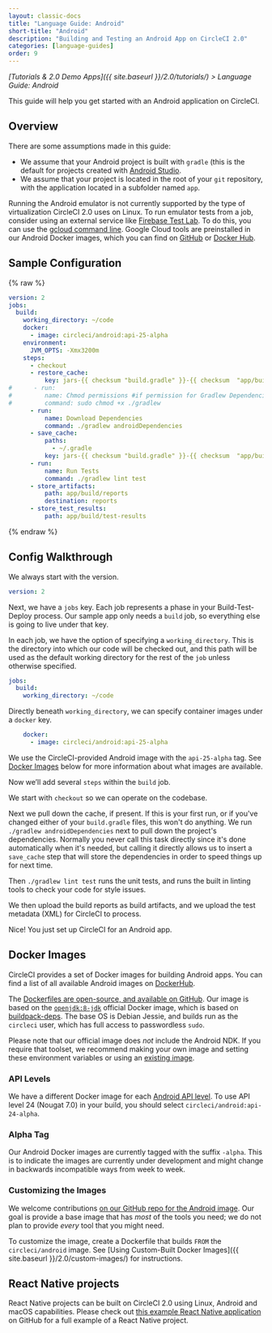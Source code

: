 ```yaml
---
layout: classic-docs
title: "Language Guide: Android"
short-title: "Android"
description: "Building and Testing an Android App on CircleCI 2.0"
categories: [language-guides]
order: 9
---
```


*[Tutorials & 2.0 Demo Apps]({{ site.baseurl }}/2.0/tutorials/) > Language Guide: Android*

This guide will help you get started with an Android application on CircleCI.

## Overview

There are some assumptions made in this guide:

- We assume that your Android project is built with `gradle` (this is the default for projects created with [Android Studio](https://developer.android.com/studio).
- We assume that your project is located in the root of your `git` repository, with the application located in a subfolder named `app`.

Running the Android emulator is not currently supported by the type of virtualization CircleCI 2.0 uses on Linux. To run emulator tests from a job, consider using an external service like [Firebase Test Lab](https://firebase.google.com/docs/test-lab). To do this, you can use the [gcloud command line](https://firebase.google.com/docs/test-lab/command-line). Google Cloud tools are preinstalled in our Android Docker images, which you can find on [GitHub](https://github.com/CircleCI-Public/circleci-dockerfiles/tree/master/android/images) or [Docker Hub](https://hub.docker.com/r/circleci/android/tags).


## Sample Configuration

{% raw %}
```YAML
version: 2
jobs:
  build:
    working_directory: ~/code
    docker:
      - image: circleci/android:api-25-alpha
    environment:
      JVM_OPTS: -Xmx3200m
    steps:
      - checkout
      - restore_cache:
          key: jars-{{ checksum "build.gradle" }}-{{ checksum  "app/build.gradle" }}
#      - run:
#         name: Chmod permissions #if permission for Gradlew Dependencies fail, use this. 
#         command: sudo chmod +x ./gradlew
      - run:
          name: Download Dependencies
          command: ./gradlew androidDependencies
      - save_cache:
          paths:
            - ~/.gradle
          key: jars-{{ checksum "build.gradle" }}-{{ checksum  "app/build.gradle" }}
      - run:
          name: Run Tests
          command: ./gradlew lint test
      - store_artifacts:
          path: app/build/reports
          destination: reports
      - store_test_results:
          path: app/build/test-results

```
{% endraw %}

## Config Walkthrough

We always start with the version.

```YAML
version: 2
```

Next, we have a `jobs` key. Each job represents a phase in your Build-Test-Deploy process. Our sample app only needs a `build` job, so everything else is going to live under that key.

In each job, we have the option of specifying a `working_directory`. This is the directory into which our code will be checked out, and this path will be used as the default working directory for the rest of the `job` unless otherwise specified.

```YAML
jobs:
  build:
    working_directory: ~/code
```

Directly beneath `working_directory`, we can specify container images under a `docker` key.

```YAML
    docker:
      - image: circleci/android:api-25-alpha
```

We use the CircleCI-provided Android image with the `api-25-alpha` tag. See [Docker Images](#docker-images) below for more information about what images are available.

Now we’ll add several `steps` within the `build` job.

We start with `checkout` so we can operate on the codebase.

Next we pull down the cache, if present. If this is your first run, or if you've changed either of your `build.gradle` files, this won't do anything. We run `./gradlew androidDependencies` next to pull down the project's dependencies. Normally you never call this task directly since it's done automatically when it's needed, but calling it directly allows us to insert a `save_cache` step that will store the dependencies in order to speed things up for next time.

Then `./gradlew lint test` runs the unit tests, and runs the built in linting tools to check your code for style issues.

We then upload the build reports as build artifacts, and we upload the test metadata (XML) for CircleCI to process.

Nice! You just set up CircleCI for an Android app.

## Docker Images

CircleCI provides a set of Docker images for building Android apps. You can find a list of all available Android images on [DockerHub](https://hub.docker.com/r/circleci/android/).

The [Dockerfiles are open-source, and available on GitHub](https://github.com/circleci/circleci-images/tree/master/android). Our image is based on the [`openjdk:8-jdk`](https://hub.docker.com/_/openjdk/) official Docker image, which is based on [buildpack-deps](https://hub.docker.com/_/buildpack-deps/). The base OS is Debian Jessie, and builds run as the `circleci` user, which has full access to passwordless `sudo`.

Please note that our official image does *not* include the Android NDK. If you require that toolset, we recommend making your own image and setting these environment variables or using an [existing image](https://hub.docker.com/search/?isAutomated=0&isOfficial=0&page=1&pullCount=0&q=android-ndk&starCount=0).

### API Levels

We have a different Docker image for each [Android API level](https://source.android.com/source/build-numbers). To use API level 24 (Nougat 7.0) in your build, you should select `circleci/android:api-24-alpha`.

### Alpha Tag

Our Android Docker images are currently tagged with the suffix `-alpha`. This is to indicate the images are currently under development and might change in backwards incompatible ways from week to week.

### Customizing the Images

We welcome contributions [on our GitHub repo for the Android image](https://github.com/circleci/circleci-images/tree/master/android). Our goal is provide a base image that has *most* of the tools you need; we do not plan to provide *every* tool that you might need.

To customize the image, create a Dockerfile that builds `FROM` the `circleci/android` image. See [Using Custom-Built Docker Images]({{ site.baseurl }}/2.0/custom-images/) for instructions.

## React Native projects

React Native projects can be built on CircleCI 2.0 using Linux, Android
and macOS capabilities. Please check out [this example React Native
application](https://github.com/CircleCI-Public/circleci-demo-react-native)
on GitHub for a full example of a React Native project.
